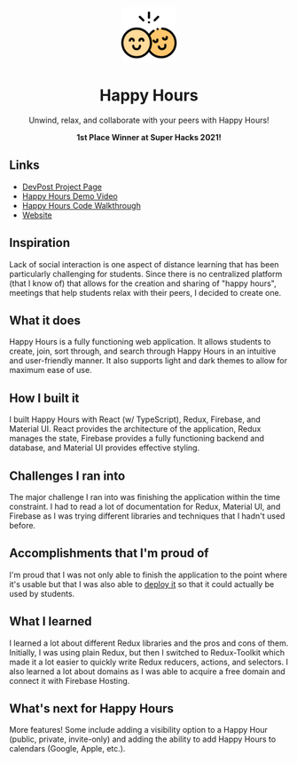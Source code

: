 <p align="center"><img src="https://raw.githubusercontent.com/YashTotale/happy-hours/master/public/logo512.png" width="100" alt="Logo" /></p>
<h1 align="center">Happy Hours</h1>
<p align="center">Unwind, relax, and collaborate with your peers with Happy Hours!</p>
<p align="center"><strong>1st Place Winner at Super Hacks 2021!</strong></p>

## Links

- [DevPost Project Page](https://devpost.com/software/happy-hours)
- [Happy Hours Demo Video](https://youtu.be/yvwz2xagJ6k)
- [Happy Hours Code Walkthrough](https://youtu.be/8ARJKwP28bw)
- [Website](https://happy-hours.us/)

## Inspiration

Lack of social interaction is one aspect of distance learning that has been particularly challenging for students. Since there is no centralized platform (that I know of) that allows for the creation and sharing of "happy hours", meetings that help students relax with their peers, I decided to create one.

## What it does

Happy Hours is a fully functioning web application. It allows students to create, join, sort through, and search through Happy Hours in an intuitive and user-friendly manner. It also supports light and dark themes to allow for maximum ease of use.

## How I built it

I built Happy Hours with React (w/ TypeScript), Redux, Firebase, and Material UI. React provides the architecture of the application, Redux manages the state, Firebase provides a fully functioning backend and database, and Material UI provides effective styling.

## Challenges I ran into

The major challenge I ran into was finishing the application within the time constraint. I had to read a lot of documentation for Redux, Material UI, and Firebase as I was trying different libraries and techniques that I hadn't used before.

## Accomplishments that I'm proud of

I'm proud that I was not only able to finish the application to the point where it's usable but that I was also able to [deploy it](https://happy-hours.us/) so that it could actually be used by students.

## What I learned

I learned a lot about different Redux libraries and the pros and cons of them. Initially, I was using plain Redux, but then I switched to Redux-Toolkit which made it a lot easier to quickly write Redux reducers, actions, and selectors. I also learned a lot about domains as I was able to acquire a free domain and connect it with Firebase Hosting.

## What's next for Happy Hours

More features! Some include adding a visibility option to a Happy Hour (public, private, invite-only) and adding the ability to add Happy Hours to calendars (Google, Apple, etc.).
